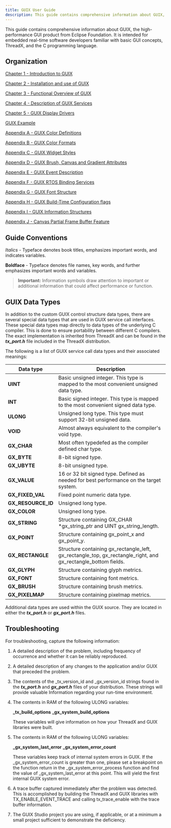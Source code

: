```yaml
---
title: GUIX User Guide
description: This guide contains comprehensive information about GUIX, the high-performance GUI product from Eclipse Foundation.
---
```


This guide contains comprehensive information about GUIX, the high-performance GUI product from Eclipse Foundation. It is intended for embedded real-time software developers familiar with basic GUI concepts, ThreadX, and the C programming language.

## Organization

[Chapter 1 - Introduction to GUIX](chapter-1)

[Chapter 2 - Installation and use of GUIX](chapter-2)

[Chapter 3 - Functional Overview of GUIX](chapter-3)

[Chapter 4 - Description of GUIX Services](chapter-4)

[Chapter 5 - GUIX Display Drivers](chapter-5)  

[GUIX Example](guix-example)

[Appendix A - GUIX Color Definitions](appendix-a)

[Appendix B - GUIX Color Formats](appendix-b)

[Appendix C - GUIX Widget Styles](appendix-c)

[Appendix D - GUIX Brush, Canvas and Gradient Attributes](appendix-d)

[Appendix E - GUIX Event Description](appendix-e)

[Appendix F - GUIX RTOS Binding Services](appendix-f)

[Appendix G - GUIX Font Structure](appendix-g)

[Appendix H - GUIX Build-Time Configuration flags](appendix-h)

[Appendix I - GUIX Information Structures](appendix-i)

[Appendix J - Canvas Partial Frame Buffer Feature](appendix-j)

## Guide Conventions

*Italics* - Typeface denotes book titles, emphasizes important words, and indicates variables.

**Boldface** - Typeface denotes file names, key words, and further emphasizes important words and variables.

> **Important:** Information symbols draw attention to important or additional information that could affect performance or function.

## GUIX Data Types

In addition to the custom GUIX control structure data types, there are several special data types that are used in GUIX service call interfaces. These special data types map directly to data types of the underlying C compiler. This is done to ensure portability between different C compilers. The exact implementation is inherited from ThreadX and can be found in the ***tx_port.h*** file included in the ThreadX distribution.

The following is a list of GUIX service call data types and their associated meanings:

| Data type | Description |
| --------------------- | --------------------------------------------------------------------------------------------------------------------- |
| **UINT**             | Basic unsigned integer. This type is mapped to the most convenient unsigned data type.                                |
| **INT**              | Basic signed integer. This type is mapped to the most convenient signed data type.                                    |
| **ULONG**            | Unsigned long type. This type must support 32-bit unsigned data.                                                      |
| **VOID**             | Almost always equivalent to the compiler's void type.                                                                 |
| **GX_CHAR**         | Most often typedefed as the compiler defined char type.                                                               |
| **GX_BYTE**          | 8-bit signed type.                                                                                                    |
| **GX_UBYTE**         | 8-bit unsigned type.                                                                                                  |
| **GX_VALUE**        | 16 or 32 bit signed type. Defined as needed for best performance on the target system.                                |
| **GX_FIXED_VAL**   | Fixed point numeric data type.                                                                                        |
| **GX_RESOURCE_ID** | Unsigned long type.                                                                                                   |
| **GX_COLOR**        | Unsigned long type.                                                                                                   |
| **GX_STRING**       | Structure containing GX_CHAR \*gx_string_ptr and UINT gx_string_length.                                          |
| **GX_POINT**        | Structure containing gx_point_x and gx_point_y.                                                                   |
| **GX_RECTANGLE**    | Structure containing gx_rectangle_left, gx_rectangle_top, gx_rectangle_right, and gx_rectangle_bottom fields. |
| **GX_GLYPH**        | Structure containing glyph metrics.                                                                                   |
| **GX_FONT**         | Structure containing font metrics.                                                                                    |
| **GX_BRUSH**        | Structure containing brush metrics.                                                                               |
**GX_PIXELMAP**       | Structure containing pixelmap metrics.

Additional data types are used within the GUIX source. They are located in either the ***tx_port.h*** or ***gx_port.h*** files.

## Troubleshooting

For troubleshooting, capture the following information:

1. A detailed description of the problem, including frequency of occurrence and whether it can be reliably reproduced.

2. A detailed description of any changes to the application and/or GUIX that preceded the problem.

3. The contents of the _tx_version_id and _gx_version_id strings found in the ***tx_port.h*** and ***gx_port.h*** files of your distribution. These strings will provide valuable Information regarding your run-time environment.

4. The contents in RAM of the following ULONG variables:

    **_tx_build_options**
    **_gx_system_build_options**

    These variables will give information on how your ThreadX and GUIX libraries were built.

5. The contents in RAM of the following ULONG variables:

    **_gx_system_last_error**
    **_gx_system_error_count**

    These variables keep track of internal system errors in GUIX. If the _gx_system_error_count is greater than one, please set a breakpoint on the function return in the _gx_system_error_process function and find the value of _gx_system_last_error at this point. This will yield the first internal GUIX system error.

6. A trace buffer captured immediately after the problem was detected. This is accomplished by building the ThreadX and GUIX libraries with TX_ENABLE_EVENT_TRACE and calling tx_trace_enable with the trace buffer information.

7. The GUIX Studio project you are using, if applicable, or at a minimum a small project sufficient to demonstrate the deficiency.
